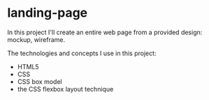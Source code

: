 # landing-page


In this project I'll create an entire web page from a provided design: mockup, wireframe.

The technologies and concepts I use in this project:

- HTML5
- CSS
- CSS box model
- the CSS flexbox layout technique